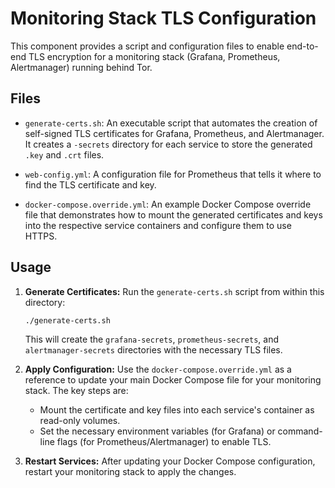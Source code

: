 # Monitoring Stack TLS Configuration

This component provides a script and configuration files to enable end-to-end TLS encryption for a monitoring stack (Grafana, Prometheus, Alertmanager) running behind Tor.

## Files

- `generate-certs.sh`: An executable script that automates the creation of self-signed TLS certificates for Grafana, Prometheus, and Alertmanager. It creates a `-secrets` directory for each service to store the generated `.key` and `.crt` files.

- `web-config.yml`: A configuration file for Prometheus that tells it where to find the TLS certificate and key.

- `docker-compose.override.yml`: An example Docker Compose override file that demonstrates how to mount the generated certificates and keys into the respective service containers and configure them to use HTTPS.

## Usage

1. **Generate Certificates:**
   Run the `generate-certs.sh` script from within this directory:
   ```bash
   ./generate-certs.sh
   ```
   This will create the `grafana-secrets`, `prometheus-secrets`, and `alertmanager-secrets` directories with the necessary TLS files.

2. **Apply Configuration:**
   Use the `docker-compose.override.yml` as a reference to update your main Docker Compose file for your monitoring stack. The key steps are:
   - Mount the certificate and key files into each service's container as read-only volumes.
   - Set the necessary environment variables (for Grafana) or command-line flags (for Prometheus/Alertmanager) to enable TLS.

3. **Restart Services:**
   After updating your Docker Compose configuration, restart your monitoring stack to apply the changes.

